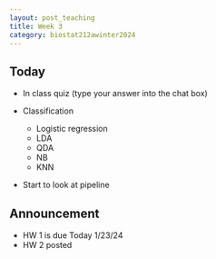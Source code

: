 ```yaml
---
layout: post_teaching
title: Week 3
category: biostat212awinter2024
---
```


## Today

* In class quiz (type your answer into the chat box) 
* Classification
	* Logistic regression
	* LDA
	* QDA
	* NB
	* KNN  

* Start to look at pipeline 


## Announcement


* HW 1 is due Today 1/23/24
* HW 2 posted